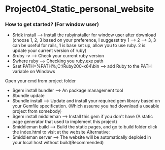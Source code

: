 # Project04_Static_personal_website


### How to get started? (For window user)

* $ridk install --> Install the rubyinstaller for window user after download (choose 1, 2, 3 based on your preference, I suggesst try 1 --> 2 --> 3, 3 can be useful for rails, 1 is base set up, allow you to use ruby. 2 is update your current version of ruby)
* $ruby -v --> Check your current ruby version
* $where ruby --> Checking you ruby.exe path
* $set PATH=%PATH%;C:\Ruby200-x64\bin --> add Ruby to the PATH variable on Windows

Open your cmd from project folder
* $gem install bundler --> An package management tool
* $bundle update 
* $bundle install --> Update and install your required gem library based on your Gemfile specification. (Which assume you had download a useable project from somebody)
* $gem install middleman --> Install this gem if you don't have (A static page generator that used to implement this project)
* $middleman build --> Build the static pages, and go to build folder click the index.html to visit at the website
Alternative: 
* $middleman server --> The website will be automatically deploied in your local host without build(Recommended)
